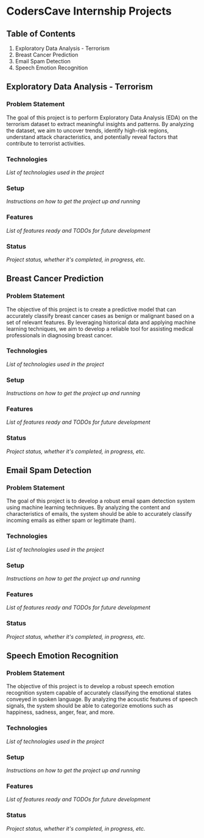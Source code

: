 # CodersCave Internship Projects

## Table of Contents

1. Exploratory Data Analysis - Terrorism
2. Breast Cancer Prediction
3. Email Spam Detection
4. Speech Emotion Recognition

## Exploratory Data Analysis - Terrorism

### Problem Statement
The goal of this project is to perform Exploratory Data Analysis (EDA) on the terrorism dataset to extract meaningful insights and patterns. By analyzing the dataset, we aim to uncover trends, identify high-risk regions, understand attack characteristics, and potentially reveal factors that contribute to terrorist activities.

### Technologies
*List of technologies used in the project*

### Setup
*Instructions on how to get the project up and running*

### Features
*List of features ready and TODOs for future development*

### Status
*Project status, whether it's completed, in progress, etc.*

## Breast Cancer Prediction

### Problem Statement
The objective of this project is to create a predictive model that can accurately classify breast cancer cases as benign or malignant based on a set of relevant features. By leveraging historical data and applying machine learning techniques, we aim to develop a reliable tool for assisting medical professionals in diagnosing breast cancer.

### Technologies
*List of technologies used in the project*

### Setup
*Instructions on how to get the project up and running*

### Features
*List of features ready and TODOs for future development*

### Status
*Project status, whether it's completed, in progress, etc.*

## Email Spam Detection

### Problem Statement
The goal of this project is to develop a robust email spam detection system using machine learning techniques. By analyzing the content and characteristics of emails, the system should be able to accurately classify incoming emails as either spam or legitimate (ham).

### Technologies
*List of technologies used in the project*

### Setup
*Instructions on how to get the project up and running*

### Features
*List of features ready and TODOs for future development*

### Status
*Project status, whether it's completed, in progress, etc.*

## Speech Emotion Recognition

### Problem Statement
The objective of this project is to develop a robust speech emotion recognition system capable of accurately classifying the emotional states conveyed in spoken language. By analyzing the acoustic features of speech signals, the system should be able to categorize emotions such as happiness, sadness, anger, fear, and more.

### Technologies
*List of technologies used in the project*

### Setup
*Instructions on how to get the project up and running*

### Features
*List of features ready and TODOs for future development*

### Status
*Project status, whether it's completed, in progress, etc.*
